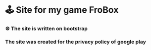 # 🕹 Site for my game FroBox

### ⚙ The site is written on bootstrap

### The site was created for the privacy policy of google play
